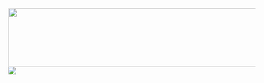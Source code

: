 <a href="https://github.com/devxb/gitanimals">
  <img src="https://render.gitanimals.org/lines/{SUJI-J}?pet-id=1" width="1000" height="120"/>
</a>

<a href="https://github.com/devxb/gitanimals">
  <img src="https://render.gitanimals.org/farms/{SUJI-J}"/>
</a>
